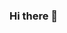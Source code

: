 ### Hi there 👋

<!--
**iota-008/iota-008** is a ✨ _special_ ✨ repository because its `README.md` (this file) appears on your GitHub profile.

Here are some ideas to get you started:

- 🔭 I’m currently working on ... Open Source Contributions
- 🌱 I’m currently learning ... Web Development
- 👯 I’m looking to collaborate on ... Open Source Projects
- 🤔 I’m looking for help with ... 
- 💬 Ask me about ... MERN Stack
- 📫 How to reach me: ... raiboleankit8@gmail.com
- 😄 Pronouns: ... I , Me , Myself 👌
- ⚡ Fun fact: ... Football Lover, Mobile Gamer,Love to fly kites.
-->

